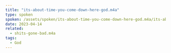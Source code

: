 ```yaml
---
title: "its-about-time-you-come-down-here-god.m4a"
type: spoken
spoken: /assets/spoken/its-about-time-you-come-down-here-god.m4a/its-about-time-you-come-down-here-god.m4a
date: 2023-04-14
related:
  - shits-gone-bad.m4a
tags:
  - God
---
```

